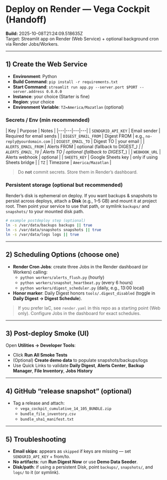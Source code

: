 
# Deploy on Render — Vega Cockpit (Handoff)

**Build:** 2025-10-08T21:24:09.518635Z  
Target: Streamlit app on Render (Web Service) + optional background cron via Render Jobs/Workers.

---

## 1) Create the Web Service
- **Environment**: Python
- **Build Command**: `pip install -r requirements.txt`
- **Start Command**: `streamlit run app.py --server.port $PORT --server.address 0.0.0.0`
- **Instance**: your choice (Starter is fine)
- **Region**: your choice
- **Environment Variable**: `TZ=America/Mazatlan` (optional)

### Secrets / Env (min recommended)
| Key | Purpose | Notes |
|---|---|---|---|
| `SENDGRID_API_KEY` | Email sender | Required for email sends |
| `DIGEST_EMAIL_FROM` | Digest FROM | e.g., `no-reply@yourdomain.com` |
| `DIGEST_EMAIL_TO` | Digest TO | your email |
| `ALERTS_EMAIL_FROM` | Alerts FROM | optional (fallback to DIGEST_*) |
| `ALERTS_EMAIL_TO` | Alerts TO | optional (fallback to DIGEST_*) |
| `WEBHOOK_URL` | Alerts webhook | optional |
| `SHEETS_KEY` | Google Sheets key | only if using Sheets bridge |
| `TZ` | Timezone | `America/Mazatlan` |

> Do **not** commit secrets. Store them in Render’s dashboard.

### Persistent storage (optional but recommended)
Render’s disk is ephemeral on deploy. If you want backups & snapshots to persist across deploys, attach a **Disk** (e.g., 1–5 GB) and mount it at project root. Then point your service to use that path, or symlink `backups/` and `snapshots/` to your mounted disk path.

```bash
# example postdeploy step (optional)
ln -s /var/data/backups backups || true
ln -s /var/data/snapshots snapshots || true
ln -s /var/data/logs logs || true
```

---

## 2) Scheduling Options (choose one)
- **Render Cron Jobs**: create three Jobs in the Render dashboard (or Workers) calling:
  - `python workers/alerts_flush.py` (hourly)
  - `python workers/snapshot_heartbeat.py` (every 6 hours)
  - `python workers/digest_scheduler.py` (daily, e.g., 13:00 local)
- **Honor marker**: Daily Digest honors `tools/.digest_disabled` (toggle in **Daily Digest → Digest Schedule**).

> If you prefer IaC, see `render.yaml` in this repo as a starting point (Web only). Configure Jobs in the dashboard for exact schedules.

---

## 3) Post-deploy Smoke (UI)
Open **Utilities → Developer Tools**:
- Click **Run All Smoke Tests**
- (Optional) **Create demo data** to populate snapshots/backups/logs
- Use Quick Links to validate **Daily Digest**, **Alerts Center**, **Backup Manager**, **File Inventory**, **Jobs History**

---

## 4) GitHub “release snapshot” (optional)
- Tag a release and attach:
  - `vega_cockpit_cumulative_14_105_BUNDLE.zip`
  - `bundle_file_inventory.csv`
  - `bundle_sha1_manifest.txt`

---

## 5) Troubleshooting
- **Email skips**: appears as `skipped` if keys are missing — set `SENDGRID_API_KEY` + from/to.
- **No artifacts**: run **Run Digest Now** or use **Demo Data Seeder**.
- **Disk/path**: if using a persistent Disk, point `backups/`, `snapshots/`, and `logs/` to it (or symlink).

